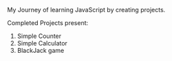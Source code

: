 My Journey of learning JavaScript by creating projects.

Completed Projects present:
1. Simple Counter
2. Simple Calculator
3. BlackJack game

